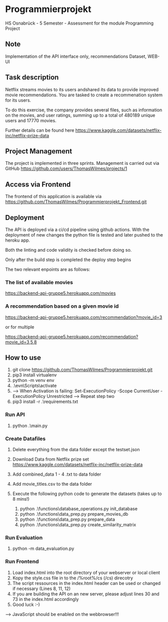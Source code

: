 # Programmierprojekt
HS Osnabrück - 5 Semester - Assessment for the module Programming Project

## Note

Implementation of the API interface only, recommendations Dataset, WEB-UI

## Task description

Netflix streams movies to its users andshared its data to provide improved
movie recommendations. You are tasked to create a recommenation system for its users.

To do this exercise, the company provides several files, such as information on the movies, and user ratings,
summing up to a total of 480189 unique users and 17770 movies.

Further details can be found here
https://www.kaggle.com/datasets/netflix-inc/netflix-prize-data

## Project Management

The project is implemented in three sprints. Management is carried out via GitHub
https://github.com/users/ThomasWilmes/projects/1

## Access via Frontend

The frontend of this application is available via https://github.com/ThomasWilmes/Programmierprojekt_Frontend.git

## Deployment

The API is deployed via a ci/cd pipeline using github actions. With the deployment of new changes the python file is tested and later pushed to the heroku app.

Both the linting and code validity is checked before doing so.

Only after the build step is completed the deploy step begins

The two relevant enpoints are as follows:

### The list of available movies

https://backend-api-gruppe5.herokuapp.com/movies

### A recommendation based on a given movie id

https://backend-api-gruppe5.herokuapp.com/recommendation?movie_id=3

or for multiple

https://backend-api-gruppe5.herokuapp.com/recommendation?movie_id=3,5,8

## How to use

1. git clone https://github.com/ThomasWilmes/Programmierprojekt.git
1. pip3 install virtualenv
1. python -m venv env
1. .\evn\Scripts\activate
2. --> When Activation is failing: Set-ExecutionPolicy -Scope CurrentUser -ExecutionPolicy Unrestricted --> Repeat step two
3. pip3 install -r .\requirements.txt

### Run API

1. python .\main.py

### Create Datafiles

1. Delete everything from the data folder except the testset.json
1. Download Data from Netflix prize set https://www.kaggle.com/datasets/netflix-inc/netflix-prize-data
1. Add combined_data 1 - 4 .txt to data folder
1. Add movie_titles.csv to the data folder
1. Execute the following python code to generate the datasets (takes up to 8 mins!)

   1. python .\functions\database_operations.py init_database
   1. python .\functions\data_prep.py prepare_movies_db
   1. python .\functions\data_prep.py prepare_data
   1. python .\functions\data_prep.py create_similarity_matrix

### Run Evaluation

1. python -m data_evaluation.py

### Run Frontend
1. Load index.html into the root directory of your webserver or local client
2. Kopy the style.css file in to the /%root%/cs (/cs) direcotry
3. The script ressources in the index.html header can be used or changed if necessary (Lines 8, 11, 12)
4. If you are building the API on an new server, please adjust lines 30 and 73 in the index.html accordingly
5. Good luck :-)

--> JavaScript should be enabled on the webbrowser!!!
